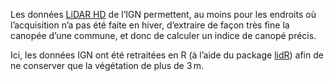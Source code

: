 Les données [LiDAR HD](https://geoservices.ign.fr/lidarhd) de l’IGN permettent, au moins pour les
endroits où l’acquisition n’a pas été faite en hiver, d’extraire de façon très fine
la canopée d’une commune, et donc de calculer un indice de canopé précis.

Ici, les données IGN ont été retraitées en R (à l’aide du package
[lidR](https://r-lidar.github.io/lidRbook/index.html)) afin de ne conserver que la végétation de
plus de 3 m.
